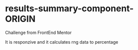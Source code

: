 # results-summary-component-ORIGIN

Challenge from FrontEnd Mentor

It is responzive and it calculates rng data to percentage
